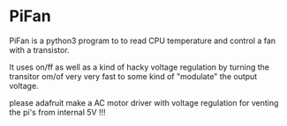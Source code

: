 # PiFan

PiFan is a python3 program to to read CPU temperature and control a fan with a transistor.

It uses on/ff as well as a kind of hacky voltage regulation by turning the transitor om/of
very very fast to some kind of "modulate" the output voltage.

please adafruit make a AC motor driver with voltage regulation for venting the pi's from internal 5V !!!
